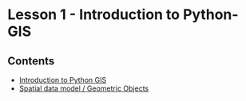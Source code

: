# Lesson 1 - Introduction to Python-GIS

## Contents

- [Introduction to Python GIS](Intro-Python-GIS.md)
- [Spatial data model / Geometric Objects]()
